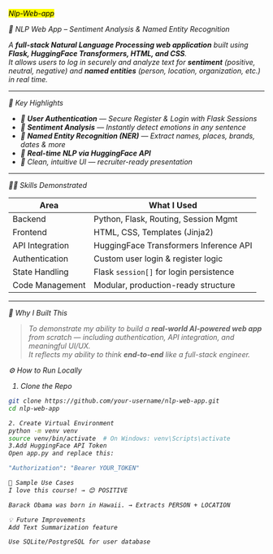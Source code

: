 <mark> <i> Nlp-Web-app <i> <mark>

🧠 NLP Web App – Sentiment Analysis & Named Entity Recognition

A **full-stack Natural Language Processing web application** built using **Flask, HuggingFace Transformers, HTML, and CSS**.  
It allows users to log in securely and analyze text for **sentiment** (positive, neutral, negative) and **named entities** (person, location, organization, etc.) in real time.

---

🚀 Key Highlights

- 🔐 **User Authentication** — Secure Register & Login with Flask Sessions
- 💬 **Sentiment Analysis** — Instantly detect emotions in any sentence
- 🧠 **Named Entity Recognition (NER)** — Extract names, places, brands, dates & more
- 📡 **Real-time NLP via HuggingFace API**
- 🎯 Clean, intuitive UI — recruiter-ready presentation

---

👨‍💻 Skills Demonstrated

| Area              | What I Used                            |
|-------------------|-----------------------------------------|
| Backend           | Python, Flask, Routing, Session Mgmt    |
| Frontend          | HTML, CSS, Templates (Jinja2)           |
| API Integration   | HuggingFace Transformers Inference API  |
| Authentication    | Custom user login & register logic      |
| State Handling    | Flask `session[]` for login persistence |
| Code Management   | Modular, production-ready structure     |

---

🎯 Why I Built This

> To demonstrate my ability to build a **real-world AI-powered web app** from scratch — including authentication, API integration, and meaningful UI/UX.  
It reflects my ability to think **end-to-end** like a full-stack engineer.


⚙️ How to Run Locally

1. Clone the Repo

```bash
git clone https://github.com/your-username/nlp-web-app.git
cd nlp-web-app

2. Create Virtual Environment
python -m venv venv
source venv/bin/activate  # On Windows: venv\Scripts\activate
3.Add HuggingFace API Token
Open app.py and replace this:

"Authorization": "Bearer YOUR_TOKEN"

💬 Sample Use Cases
I love this course! → 😊 POSITIVE

Barack Obama was born in Hawaii. → Extracts PERSON + LOCATION

💡 Future Improvements
Add Text Summarization feature

Use SQLite/PostgreSQL for user database
